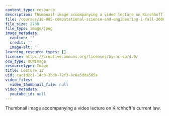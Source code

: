 ```yaml
---
content_type: resource
description: Thumbnail image accompanying a video lecture on Kirchhoff's current law.
file: /courses/18-085-computational-science-and-engineering-i-fall-2008/cac1d2c114c03bdb72f38c6a5dda505a_13.jpg
file_size: 2780
file_type: image/jpeg
image_metadata:
  caption: ''
  credit: ''
  image-alt: ''
learning_resource_types: []
license: https://creativecommons.org/licenses/by-nc-sa/4.0/
ocw_type: OCWImage
resourcetype: Image
title: Lecture 13
uid: cac1d2c1-14c0-3bdb-72f3-8c6a5dda505a
video_files:
  video_thumbnail_file: null
video_metadata:
  youtube_id: null
---
```

Thumbnail image accompanying a video lecture on Kirchhoff's current law.